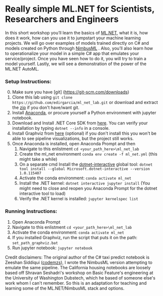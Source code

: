 # Really simple ML.NET for Scientists, Researchers and Engineers

In this short workshop you’ll learn the basics of [ML.NET](https://dotnet.microsoft.com/apps/machinelearning-ai/ml-dotnet), what it is, how does it work, how can you use it to jumpstart your machine learning projects. 
We will go over examples of models trained directly on C# and models created on Python through [NimbusML](https://docs.microsoft.com/en-us/NimbusML/overview) . Also, you’ll also learn how to operationalize your model in a simple C# app that emulates your service/project. 
Once you have seen how to do it, you will try to train a model yourself. Lastly, we will see a demonstration of the power of the ML.NET AutoML.


### Setup Instructions:
0. Make sure you have [git] (https://git-scm.com/downloads)
1. Clone this lab using `git clone https://github.com/edirgarcia/ml_net_lab.git` or download and extract the [zip](https://github.com/edirgarcia/ml_net_lab/archive/master.zip) if you don't have/want git.
2. Install [Anaconda](https://www.anaconda.com/products/individual), or procure yourself a Python environment with jupyter notebook.
3. Download and Install .NET Core SDK from [here](https://dotnet.microsoft.com/download). You can verify your installation by typing `dotnet --info` in a console. 
4. Install Graphviz from [here](https://graphviz.gitlab.io/_pages/Download/Download_windows.html) (optional) if you don't install this you won't be able to see pipeline visualizations, but the project still works.
5. Once Anaconda is installed, open Anaconda Prompt and then
   1. Navigate to this enlistment `cd <your_path_here>\ml_net_lab`
   2. Create the ml_net environment `conda env create -f ml_net.yml` (this might take a while)
   3. On a separate cmd Install the [dotnet-interactive](https://github.com/dotnet/interactive) global tool: `dotnet tool install --global Microsoft.dotnet-interactive --version 1.0.115407` 
   4. Activate the conda environment: `conda activate ml_net`
   5. Install the .NET kernel: `dotnet interactive jupyter install` (You might need to close and reopen you Anaconda Prompt for the dotnet interactive tool to load)
   6. Verify the .NET kernel is installed: `jupyter kernelspec list`


### Running Instructions:
1. Open Anaconda Prompt
2. Navigate to this enlistment `cd <your_path_here>\ml_net_lab`
3. Activate the conda environment: `conda activate ml_net`
4. If you installed Graphviz, run the script that puts it on the path: `set_path_graphviz.bat`
5. Run jupyter notebook: `jupyter notebook`

Credit disclaimers:
The original author of the C# taxi predict notebook is Zeeshan Siddiqui ([codemzs](https://github.com/codemzs)), I wrote the NimbusML version attempting to emulate the same pipeline.
The California housing notebooks are loosely based off Shravan Seshadri's workshop on Basic Feature's engineering at the University of Washington Dubstech, which he based of someone else's work whom I can't remember.
So this is an adaptation for teaching and learning some of the ML.NET/NimbusML stack and options.

